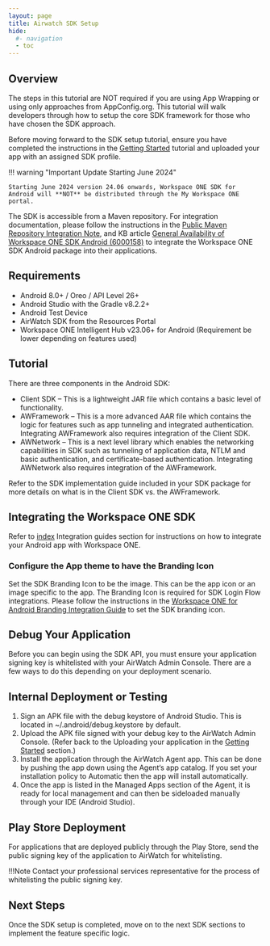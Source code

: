 ```yaml
---
layout: page
title: Airwatch SDK Setup
hide:
  #- navigation
  - toc
---
```


## Overview

The steps in this tutorial are NOT required if you are using App Wrapping or using only approaches from AppConfig.org. This tutorial will walk developers through how to setup the core SDK framework for those who have chosen the SDK approach.

Before moving forward to the SDK setup tutorial, ensure you have completed the instructions in the [Getting Started](getting-started.md) tutorial and uploaded your app with an assigned SDK profile.

!!! warning "Important Update Starting June 2024"

    Starting June 2024 version 24.06 onwards, Workspace ONE SDK for Android will **NOT** be distributed through the My Workspace ONE portal. 
    
The SDK is accessible from a Maven repository. For integration documentation, please follow the instructions in the [Public Maven Repository Integration Note](https://developer.omnissa.com/ws1-sdk-for-android/guides/WorkspaceONE_Android_PublicMavenNote.pdf), and KB article [General Availability of Workspace ONE SDK Android (6000158)](https://kb.omnissa.com/s/article/6000158) to integrate the Workspace ONE SDK Android package into their applications.

## Requirements

- Android 8.0+ / Oreo / API Level 26+
- Android Studio with the Gradle v8.2.2+
- Android Test Device
- AirWatch SDK from the Resources Portal
- Workspace ONE Intelligent Hub v23.06+ for Android (Requirement be lower depending on features used)

## Tutorial

There are three components in the Android SDK:

- Client SDK – This is a lightweight JAR file which contains a basic level of functionality.
- AWFramework – This is a more advanced AAR file which contains the logic for features such as app tunneling and integrated authentication. Integrating AWFramework also requires integration of the Client SDK.
- AWNetwork – This is a next level library which enables the networking capabilities in SDK such as tunneling of application data, NTLM and basic authentication, and certificate-based authentication. Integrating AWNetwork also requires integration of the AWFramework.

Refer to the SDK implementation guide included in your SDK package for more details on what is in the Client SDK vs. the AWFramework.

## Integrating the Workspace ONE SDK

Refer to [index](index.md) Integration guides section for instructions on how to integrate your Android app with Workspace ONE.

### Configure the App theme to have the Branding Icon

Set the SDK Branding Icon to be the image. This can be the app icon or an image specific to the app. The Branding Icon is required for SDK Login Flow integrations.
Please follow the instructions in the [Workspace ONE for Android Branding Integration Guide](https://developer.omnissa.com/ws1-sdk-for-android/guides/WorkspaceONE_Android_Branding.pdf)
to set the SDK branding icon.

## Debug Your Application

Before you can begin using the SDK API, you must ensure your application signing key is whitelisted with your AirWatch Admin Console. There are a few ways to do this depending on your deployment scenario.

## Internal Deployment or Testing

1. Sign an APK file with the debug keystore of Android Studio. This is located in ~/.android/debug.keystore by default.
2. Upload the APK file signed with your debug key to the AirWatch Admin Console. (Refer back to the Uploading your application in the [Getting Started](getting-started.md) section.)
3. Install the application through the AirWatch Agent app. This can be done by pushing the app down using the Agent‘s app catalog. If you set your installation policy to Automatic then the app will install automatically.
4. Once the app is listed in the Managed Apps section of the Agent, it is ready for local management and can then be sideloaded manually through your IDE (Android Studio).

## Play Store Deployment

For applications that are deployed publicly through the Play Store, send the public signing key of the application to AirWatch for whitelisting.

!!!Note
    Contact your professional services representative for the process of whitelisting the public signing key.

## Next Steps

Once the SDK setup is completed, move on to the next SDK sections to implement the feature specific logic.
